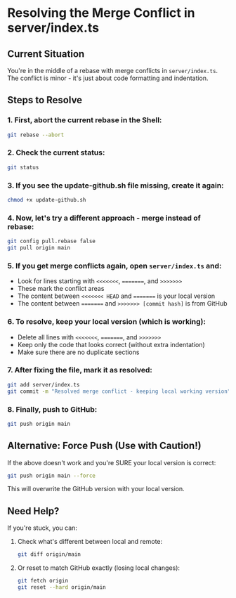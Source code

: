 # Resolving the Merge Conflict in server/index.ts

## Current Situation
You're in the middle of a rebase with merge conflicts in `server/index.ts`. The conflict is minor - it's just about code formatting and indentation.

## Steps to Resolve

### 1. First, abort the current rebase in the Shell:
```bash
git rebase --abort
```

### 2. Check the current status:
```bash
git status
```

### 3. If you see the update-github.sh file missing, create it again:
```bash
chmod +x update-github.sh
```

### 4. Now, let's try a different approach - merge instead of rebase:
```bash
git config pull.rebase false
git pull origin main
```

### 5. If you get merge conflicts again, open `server/index.ts` and:
- Look for lines starting with `<<<<<<<`, `=======`, and `>>>>>>>`
- These mark the conflict areas
- The content between `<<<<<<< HEAD` and `=======` is your local version
- The content between `=======` and `>>>>>>> [commit hash]` is from GitHub

### 6. To resolve, keep your local version (which is working):
- Delete all lines with `<<<<<<<`, `=======`, and `>>>>>>>`
- Keep only the code that looks correct (without extra indentation)
- Make sure there are no duplicate sections

### 7. After fixing the file, mark it as resolved:
```bash
git add server/index.ts
git commit -m "Resolved merge conflict - keeping local working version"
```

### 8. Finally, push to GitHub:
```bash
git push origin main
```

## Alternative: Force Push (Use with Caution!)
If the above doesn't work and you're SURE your local version is correct:
```bash
git push origin main --force
```

This will overwrite the GitHub version with your local version.

## Need Help?
If you're stuck, you can:
1. Check what's different between local and remote:
   ```bash
   git diff origin/main
   ```

2. Or reset to match GitHub exactly (losing local changes):
   ```bash
   git fetch origin
   git reset --hard origin/main
   ```